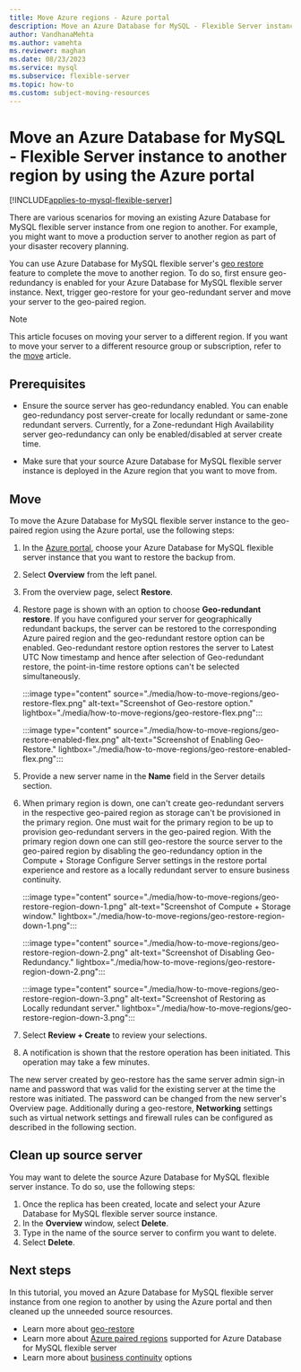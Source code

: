 ```yaml
---
title: Move Azure regions - Azure portal
description: Move an Azure Database for MySQL - Flexible Server instance from one Azure region to another by using the Azure portal.
author: VandhanaMehta
ms.author: vamehta
ms.reviewer: maghan
ms.date: 08/23/2023
ms.service: mysql
ms.subservice: flexible-server
ms.topic: how-to
ms.custom: subject-moving-resources
---
```


# Move an Azure Database for MySQL - Flexible Server instance to another region by using the Azure portal

[!INCLUDE[applies-to-mysql-flexible-server](../includes/applies-to-mysql-flexible-server.md)]

There are various scenarios for moving an existing Azure Database for MySQL flexible server instance from one region to another. For example, you might want to move a production server to another region as part of your disaster recovery planning.

You can use Azure Database for MySQL flexible server's [geo restore](concepts-backup-restore.md#geo-restore) feature to complete the move to another region. To do so, first ensure geo-redundancy is enabled for your Azure Database for MySQL flexible server instance. Next, trigger geo-restore for your geo-redundant server and move your server to the geo-paired region.

> [!NOTE]  
> This article focuses on moving your server to a different region. If you want to move your server to a different resource group or subscription, refer to the [move](../../azure-resource-manager/management/move-resource-group-and-subscription.md) article.

## Prerequisites

- Ensure the source server has geo-redundancy enabled. You can enable geo-redundancy post server-create for locally redundant or same-zone redundant servers. Currently, for a Zone-redundant High Availability server geo-redundancy can only be enabled/disabled at server create time.

- Make sure that your source Azure Database for MySQL flexible server instance is deployed in the Azure region that you want to move from.

## Move

To move the Azure Database for MySQL flexible server instance to the geo-paired region using the Azure portal, use the following steps:

1. In the [Azure portal](https://portal.azure.com/), choose your Azure Database for MySQL flexible server instance that you want to restore the backup from.

1. Select **Overview** from the left panel.

1. From the overview page, select **Restore**.

1. Restore page is shown with an option to choose **Geo-redundant restore**. If you have configured your server for geographically redundant backups, the server can be restored to the corresponding Azure paired region and the geo-redundant restore option can be enabled. Geo-redundant restore option restores the server to Latest UTC Now timestamp and hence after selection of Geo-redundant restore, the point-in-time restore options can't be selected simultaneously.

   :::image type="content" source="./media/how-to-move-regions/geo-restore-flex.png" alt-text="Screenshot of Geo-restore option." lightbox="./media/how-to-move-regions/geo-restore-flex.png":::

   :::image type="content" source="./media/how-to-move-regions/geo-restore-enabled-flex.png" alt-text="Screenshot of Enabling Geo-Restore." lightbox="./media/how-to-move-regions/geo-restore-enabled-flex.png":::

1. Provide a new server name in the **Name** field in the Server details section.

1. When primary region is down, one can't create geo-redundant servers in the respective geo-paired region as storage can't be provisioned in the primary region. One must wait for the primary region to be up to provision geo-redundant servers in the geo-paired region. With the primary region down one can still geo-restore the source server to the geo-paired region by disabling the geo-redundancy option in the Compute + Storage Configure Server settings in the restore portal experience and restore as a locally redundant server to ensure business continuity.

   :::image type="content" source="./media/how-to-move-regions/geo-restore-region-down-1.png" alt-text="Screenshot of Compute + Storage window." lightbox="./media/how-to-move-regions/geo-restore-region-down-1.png":::

   :::image type="content" source="./media/how-to-move-regions/geo-restore-region-down-2.png" alt-text="Screenshot of Disabling Geo-Redundancy." lightbox="./media/how-to-move-regions/geo-restore-region-down-2.png":::

   :::image type="content" source="./media/how-to-move-regions/geo-restore-region-down-3.png" alt-text="Screenshot of Restoring as Locally redundant server." lightbox="./media/how-to-move-regions/geo-restore-region-down-3.png":::

1. Select **Review + Create** to review your selections.

1. A notification is shown that the restore operation has been initiated. This operation may take a few minutes.

The new server created by geo-restore has the same server admin sign-in name and password that was valid for the existing server at the time the restore was initiated. The password can be changed from the new server's Overview page. Additionally during a geo-restore, **Networking** settings such as virtual network settings and firewall rules can be configured as described in the following section.

## Clean up source server

You may want to delete the source Azure Database for MySQL flexible server instance. To do so, use the following steps:

1. Once the replica has been created, locate and select your Azure Database for MySQL flexible server source instance.
1. In the **Overview** window, select **Delete**.
1. Type in the name of the source server to confirm you want to delete.
1. Select **Delete**.

## Next steps

In this tutorial, you moved an Azure Database for MySQL flexible server instance from one region to another by using the Azure portal and then cleaned up the unneeded source resources.

- Learn more about [geo-restore](concepts-backup-restore.md#geo-restore)
- Learn more about [Azure paired regions](overview.md#azure-regions) supported for Azure Database for MySQL flexible server
- Learn more about [business continuity](concepts-business-continuity.md) options
